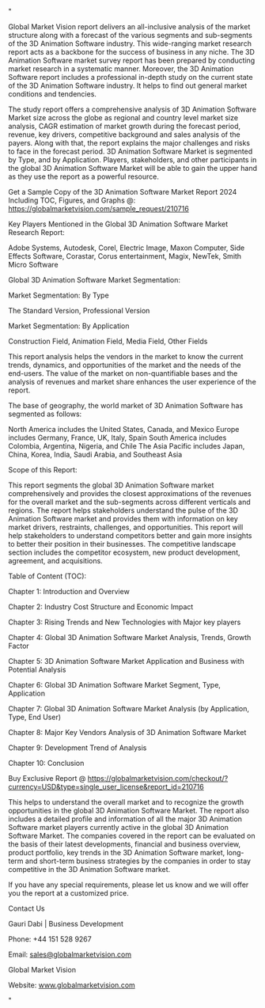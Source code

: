 "

Global Market Vision report delivers an all-inclusive analysis of the market structure along with a forecast of the various segments and sub-segments of the 3D Animation Software industry. This wide-ranging market research report acts as a backbone for the success of business in any niche. The 3D Animation Software market survey report has been prepared by conducting market research in a systematic manner. Moreover, the 3D Animation Software report includes a professional in-depth study on the current state of the 3D Animation Software industry. It helps to find out general market conditions and tendencies.

The study report offers a comprehensive analysis of 3D Animation Software Market size across the globe as regional and country level market size analysis, CAGR estimation of market growth during the forecast period, revenue, key drivers, competitive background and sales analysis of the payers. Along with that, the report explains the major challenges and risks to face in the forecast period. 3D Animation Software Market is segmented by Type, and by Application. Players, stakeholders, and other participants in the global 3D Animation Software Market will be able to gain the upper hand as they use the report as a powerful resource.

Get a Sample Copy of the 3D Animation Software Market Report 2024 Including TOC, Figures, and Graphs @: https://globalmarketvision.com/sample_request/210716

Key Players Mentioned in the Global 3D Animation Software Market Research Report:

Adobe Systems, Autodesk, Corel, Electric Image, Maxon Computer, Side Effects Software, Corastar, Corus entertainment, Magix, NewTek, Smith Micro Software

Global 3D Animation Software Market Segmentation:

Market Segmentation: By Type

The Standard Version, Professional Version

Market Segmentation: By Application

Construction Field, Animation Field, Media Field, Other Fields

This report analysis helps the vendors in the market to know the current trends, dynamics, and opportunities of the market and the needs of the end-users. The value of the market on non-quantifiable bases and the analysis of revenues and market share enhances the user experience of the report.

The base of geography, the world market of 3D Animation Software has segmented as follows:

North America includes the United States, Canada, and Mexico
Europe includes Germany, France, UK, Italy, Spain
South America includes Colombia, Argentina, Nigeria, and Chile
The Asia Pacific includes Japan, China, Korea, India, Saudi Arabia, and Southeast Asia

Scope of this Report:

This report segments the global 3D Animation Software market comprehensively and provides the closest approximations of the revenues for the overall market and the sub-segments across different verticals and regions.
The report helps stakeholders understand the pulse of the 3D Animation Software market and provides them with information on key market drivers, restraints, challenges, and opportunities.
This report will help stakeholders to understand competitors better and gain more insights to better their position in their businesses. The competitive landscape section includes the competitor ecosystem, new product development, agreement, and acquisitions.

Table of Content (TOC):

Chapter 1: Introduction and Overview

Chapter 2: Industry Cost Structure and Economic Impact

Chapter 3: Rising Trends and New Technologies with Major key players

Chapter 4: Global 3D Animation Software Market Analysis, Trends, Growth Factor

Chapter 5: 3D Animation Software Market Application and Business with Potential Analysis

Chapter 6: Global 3D Animation Software Market Segment, Type, Application

Chapter 7: Global 3D Animation Software Market Analysis (by Application, Type, End User)

Chapter 8: Major Key Vendors Analysis of 3D Animation Software Market

Chapter 9: Development Trend of Analysis

Chapter 10: Conclusion

Buy Exclusive Report @ https://globalmarketvision.com/checkout/?currency=USD&type=single_user_license&report_id=210716


This helps to understand the overall market and to recognize the growth opportunities in the global 3D Animation Software Market. The report also includes a detailed profile and information of all the major 3D Animation Software market players currently active in the global 3D Animation Software Market. The companies covered in the report can be evaluated on the basis of their latest developments, financial and business overview, product portfolio, key trends in the 3D Animation Software market, long-term and short-term business strategies by the companies in order to stay competitive in the 3D Animation Software market.

If you have any special requirements, please let us know and we will offer you the report at a customized price.

Contact Us

Gauri Dabi | Business Development

Phone: +44 151 528 9267

Email: sales@globalmarketvision.com

Global Market Vision

Website: www.globalmarketvision.com

"
